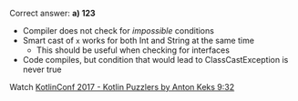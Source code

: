 Correct answer: **a) 123**

* Compiler does not check for *impossible* conditions
* Smart cast of `x` works for both Int and String at the same time
  * This should be useful when checking for interfaces
* Code compiles, but condition that would lead to ClassCastException is never true  

Watch [KotlinConf 2017 - Kotlin Puzzlers by Anton Keks 9:32](https://www.youtube.com/watch?v=ukwVzLq_pHk&lc=UgzH3QiIn1vLhtL2M0Z4AaABAg#t=9m32s)
